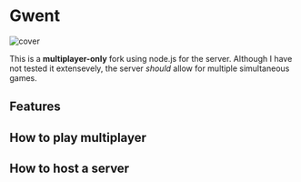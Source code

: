 # Gwent
![cover](https://user-images.githubusercontent.com/26311830/116256903-f1599b00-a7b6-11eb-84a1-16dcb5c9bfc6.jpg)

This is a **multiplayer-only** fork using node.js for the server. Although I have not tested it extensevely, the server *should* allow for multiple simultaneous games.

## Features

## How to play multiplayer

## How to host a server